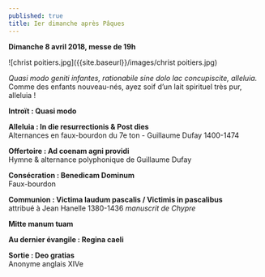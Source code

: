 ```yaml
---
published: true
title: Ier dimanche après Pâques
---
```

**Dimanche 8 avril 2018, messe de 19h**

![christ poitiers.jpg]({{site.baseurl}}/images/christ poitiers.jpg)

*Quasi modo geniti infantes, rationabile sine dolo lac concupiscite, alleluia.*  
Comme des enfants nouveau-nés, ayez soif d’un lait spirituel très pur, alleluia !

**Introït : Quasi modo**

**Alleluia : In die resurrectionis & Post dies**  
Alternances en faux-bourdon du 7e ton - Guillaume Dufay 1400-1474

**Offertoire : Ad coenam agni providi**  
Hymne & alternance polyphonique de Guillaume Dufay 

**Consécration : Benedicam Dominum**  
Faux-bourdon

**Communion :  Victima laudum pascalis / Victimis in pascalibus**  
attribué à Jean Hanelle 1380-1436 *manuscrit de Chypre*

**Mitte manum tuam**

**Au dernier évangile : Regina caeli** 

**Sortie : Deo gratias**  
Anonyme anglais XIVe
